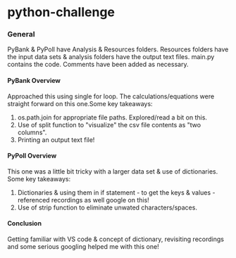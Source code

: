 # python-challenge

### General
PyBank & PyPoll have Analysis & Resources folders. Resources folders have the input data sets & analysis folders have the output text files.
main.py contains the code. Comments have been added as necessary.

#### PyBank Overview
Approached this using single for loop. The calculations/equations were straight forward on this one.Some key takeaways:
1. os.path.join for appropriate file paths. Explored/read a bit on this.
2. Use of split function to "visualize" the csv file contents as "two columns".
3. Printing an output text file!

#### PyPoll Overview
This one was a little bit tricky with a larger data set & use of dictionaries. Some key takeaways:
1. Dictionaries & using them in if statement - to get the keys & values - referenced recordings as well google on this! 
2. Use of strip function to eliminate unwated characters/spaces.

#### Conclusion
Getting familiar with VS code & concept of dictionary, revisiting recordings and some serious googling helped me with this one!
